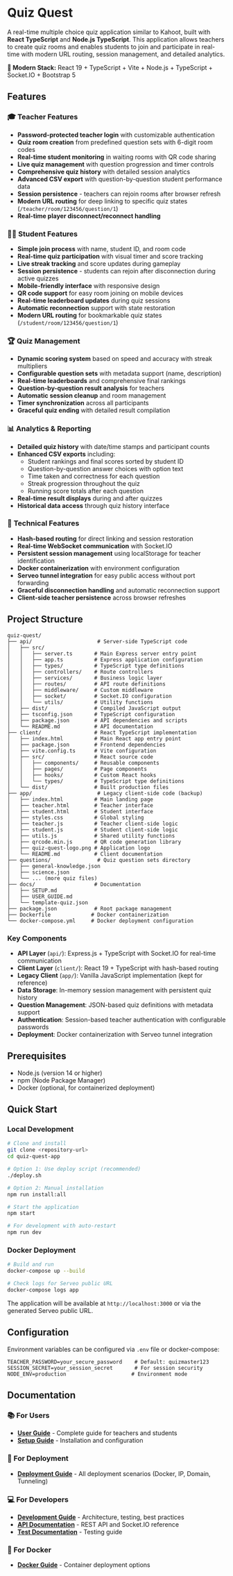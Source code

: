# Quiz Quest

A real-time multiple choice quiz application similar to Kahoot, built with **React TypeScript** and **Node.js TypeScript**. This application allows teachers to create quiz rooms and enables students to join and participate in real-time with modern URL routing, session management, and detailed analytics.

**🚀 Modern Stack:** React 19 + TypeScript + Vite + Node.js + TypeScript + Socket.IO + Bootstrap 5

## Features

### 🎓 **Teacher Features**

- **Password-protected teacher login** with customizable authentication
- **Quiz room creation** from predefined question sets with 6-digit room codes
- **Real-time student monitoring** in waiting rooms with QR code sharing
- **Live quiz management** with question progression and timer controls
- **Comprehensive quiz history** with detailed session analytics
- **Advanced CSV export** with question-by-question student performance data
- **Session persistence** - teachers can rejoin rooms after browser refresh
- **Modern URL routing** for deep linking to specific quiz states (`/teacher/room/123456/question/1`)
- **Real-time player disconnect/reconnect handling**

### 👨‍🎓 **Student Features**

- **Simple join process** with name, student ID, and room code
- **Real-time quiz participation** with visual timer and score tracking
- **Live streak tracking** and score updates during gameplay
- **Session persistence** - students can rejoin after disconnection during active quizzes
- **Mobile-friendly interface** with responsive design
- **QR code support** for easy room joining on mobile devices
- **Real-time leaderboard updates** during quiz sessions
- **Automatic reconnection** support with state restoration
- **Modern URL routing** for bookmarkable quiz states (`/student/room/123456/question/1`)

### 🏆 **Quiz Management**

- **Dynamic scoring system** based on speed and accuracy with streak multipliers
- **Configurable question sets** with metadata support (name, description)
- **Real-time leaderboards** and comprehensive final rankings
- **Question-by-question result analysis** for teachers
- **Automatic session cleanup** and room management
- **Timer synchronization** across all participants
- **Graceful quiz ending** with detailed result compilation

### 📊 **Analytics & Reporting**

- **Detailed quiz history** with date/time stamps and participant counts
- **Enhanced CSV exports** including:
  - Student rankings and final scores sorted by student ID
  - Question-by-question answer choices with option text
  - Time taken and correctness for each question
  - Streak progression throughout the quiz
  - Running score totals after each question
- **Real-time result displays** during and after quizzes
- **Historical data access** through quiz history interface

### 🔧 **Technical Features**

- **Hash-based routing** for direct linking and session restoration
- **Real-time WebSocket communication** with Socket.IO
- **Persistent session management** using localStorage for teacher identification
- **Docker containerization** with environment configuration
- **Serveo tunnel integration** for easy public access without port forwarding
- **Graceful disconnection handling** and automatic reconnection support
- **Client-side teacher persistence** across browser refreshes

## Project Structure

```shell
quiz-quest/
├── api/                     # Server-side TypeScript code
│   ├── src/
│   │   ├── server.ts       # Main Express server entry point
│   │   ├── app.ts          # Express application configuration
│   │   ├── types/          # TypeScript type definitions
│   │   ├── controllers/    # Route controllers
│   │   ├── services/       # Business logic layer
│   │   ├── routes/         # API route definitions
│   │   ├── middleware/     # Custom middleware
│   │   ├── socket/         # Socket.IO configuration
│   │   └── utils/          # Utility functions
│   ├── dist/               # Compiled JavaScript output
│   ├── tsconfig.json       # TypeScript configuration
│   ├── package.json        # API dependencies and scripts
│   └── README.md           # API documentation
├── client/                 # React TypeScript implementation
│   ├── index.html          # Main React app entry point
│   ├── package.json        # Frontend dependencies
│   ├── vite.config.ts      # Vite configuration
│   ├── src/                # React source code
│   │   ├── components/     # Reusable components
│   │   ├── pages/          # Page components
│   │   ├── hooks/          # Custom React hooks
│   │   └── types/          # TypeScript type definitions
│   └── dist/               # Built production files
├── app/                     # Legacy client-side code (backup)
│   ├── index.html          # Main landing page
│   ├── teacher.html        # Teacher interface
│   ├── student.html        # Student interface
│   ├── styles.css          # Global styling
│   ├── teacher.js          # Teacher client-side logic
│   ├── student.js          # Student client-side logic
│   ├── utils.js            # Shared utility functions
│   ├── qrcode.min.js       # QR code generation library
│   ├── quiz-quest-logo.png # Application logo
│   └── README.md           # Client documentation
├── questions/               # Quiz question sets directory
│   ├── general-knowledge.json
│   ├── science.json
│   └── ... (more quiz files)
├── docs/                   # Documentation
│   ├── SETUP.md
│   ├── USER_GUIDE.md
│   └── template-quiz.json
├── package.json            # Root package management
├── Dockerfile             # Docker containerization
└── docker-compose.yml     # Docker deployment configuration
```

### Key Components

- **API Layer** (`api/`): Express.js + TypeScript with Socket.IO for real-time communication
- **Client Layer** (`client/`): React 19 + TypeScript with hash-based routing
- **Legacy Client** (`app/`): Vanilla JavaScript implementation (kept for reference)
- **Data Storage**: In-memory session management with persistent quiz history
- **Question Management**: JSON-based quiz definitions with metadata support
- **Authentication**: Session-based teacher authentication with configurable passwords
- **Deployment**: Docker containerization with Serveo tunnel integration

## Prerequisites

- Node.js (version 14 or higher)
- npm (Node Package Manager)
- Docker (optional, for containerized deployment)

## Quick Start

### Local Development

```bash
# Clone and install
git clone <repository-url>
cd quiz-quest-app

# Option 1: Use deploy script (recommended)
./deploy.sh

# Option 2: Manual installation
npm run install:all

# Start the application
npm start

# For development with auto-restart
npm run dev
```

### Docker Deployment

```bash
# Build and run
docker-compose up --build

# Check logs for Serveo public URL
docker-compose logs app
```

The application will be available at `http://localhost:3000` or via the generated Serveo public URL.

## Configuration

Environment variables can be configured via `.env` file or docker-compose:

```env
TEACHER_PASSWORD=your_secure_password    # Default: quizmaster123
SESSION_SECRET=your_session_secret       # For session security
NODE_ENV=production                     # Environment mode
```

## Documentation

### 📚 For Users
- **[User Guide](docs/USER_GUIDE.md)** - Complete guide for teachers and students
- **[Setup Guide](docs/SETUP.md)** - Installation and configuration

### 🚀 For Deployment
- **[Deployment Guide](docs/DEPLOYMENT.md)** - All deployment scenarios (Docker, IP, Domain, Tunneling)

### 💻 For Developers
- **[Development Guide](docs/DEVELOPMENT.md)** - Architecture, testing, best practices
- **[API Documentation](api/README.md)** - REST API and Socket.IO reference
- **[Test Documentation](api/tests/README.md)** - Testing guide

### 🐳 For Docker
- **[Docker Guide](docker/README.md)** - Container deployment options

